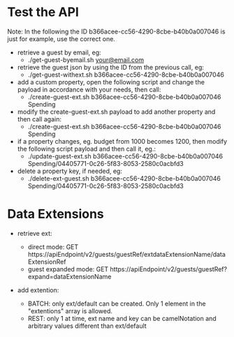 # Test the API
Note: In the following the ID b366acee-cc56-4290-8cbe-b40b0a007046 is just for example, use the correct one.

- retrieve a guest by email, eg:
    - ./get-guest-byemail.sh <your@email.com>
- retrieve the guest json by using the ID from the previous call, eg:
    - ./get-guest-withext.sh b366acee-cc56-4290-8cbe-b40b0a007046
- add a custom property, open the following script and change the payload in accordance with your needs, then call:
    - ./create-guest-ext.sh b366acee-cc56-4290-8cbe-b40b0a007046 Spending  
- modify the create-guest-ext.sh payload to add another property and then call again:
    - ./create-guest-ext.sh b366acee-cc56-4290-8cbe-b40b0a007046 Spending  
- if a property changes, eg. budget from 1000 becomes 1200, then modify the following script payload and then call it, eg.:
    - ./update-guest-ext.sh b366acee-cc56-4290-8cbe-b40b0a007046 Spending/04405771-0c26-5f83-8053-2580c0acbfd3
- delete a property key, if needed, eg:
    - ./delete-ext-guest.sh b366acee-cc56-4290-8cbe-b40b0a007046 Spending/04405771-0c26-5f83-8053-2580c0acbfd3

# Data Extensions
- retrieve ext: 
    - direct mode: GET https://apiEndpoint/v2/guests/guestRef/extdataExtensionName/dataExtensionRef
    - guest expanded mode: GET https://apiEndpoint/v2/guests/guestRef?expand=dataExtensionName

- add extention:
    - BATCH: only ext/default can be created. Only 1 element in the "extentions" array is allowed.
    - REST:  only 1 at time, ext name and key can be camelNotation and arbitrary values different than ext/default